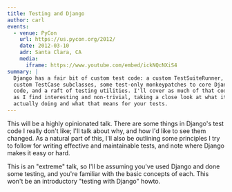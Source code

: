 ```yaml
---
title: Testing and Django
author: carl
events:
  - venue: PyCon
    url: https://us.pycon.org/2012/
    date: 2012-03-10
    adr: Santa Clara, CA
    media:
      iframe: https://www.youtube.com/embed/ickNQcNXiS4
summary: |
  Django has a fair bit of custom test code: a custom TestSuiteRunner,
  custom TestCase subclasses, some test-only monkeypatches to core Django
  code, and a raft of testing utilities. I'll cover as much of that code
  as I find interesting and non-trivial, taking a close look at what it's
  actually doing and what that means for your tests.
---
```


This will be a highly opinionated talk. There are some things in
Django's test code I really don't like; I'll talk about why, and how I'd
like to see them changed. As a natural part of this, I'll also be
outlining some principles I try to follow for writing effective and
maintainable tests, and note where Django makes it easy or hard.

This is an "extreme" talk, so I'll be assuming you've used Django and
done some testing, and you're familiar with the basic concepts of each.
This won't be an introductory "testing with Django" howto.
